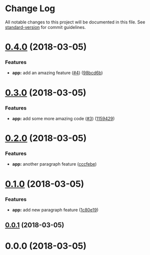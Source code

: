 # Change Log

All notable changes to this project will be documented in this file. See [standard-version](https://github.com/conventional-changelog/standard-version) for commit guidelines.

<a name="0.4.0"></a>
# [0.4.0](https://github.com/sryzycki/learn-buddy-ci/compare/v0.3.0...v0.4.0) (2018-03-05)


### Features

* **app:** add an amazing feature ([#4](https://github.com/sryzycki/learn-buddy-ci/issues/4)) ([98bcd6b](https://github.com/sryzycki/learn-buddy-ci/commit/98bcd6b))



<a name="0.3.0"></a>
# [0.3.0](https://github.com/sryzycki/learn-buddy-ci/compare/v0.2.0...v0.3.0) (2018-03-05)


### Features

* **app:** add some more amazing code ([#3](https://github.com/sryzycki/learn-buddy-ci/issues/3)) ([1159429](https://github.com/sryzycki/learn-buddy-ci/commit/1159429))



<a name="0.2.0"></a>
# [0.2.0](https://github.com/sryzycki/learn-buddy-ci/compare/v0.1.0...v0.2.0) (2018-03-05)


### Features

* **app:** another paragraph feature ([cccfebe](https://github.com/sryzycki/learn-buddy-ci/commit/cccfebe))



<a name="0.1.0"></a>
# [0.1.0](https://github.com/sryzycki/learn-buddy-ci/compare/v0.0.1...v0.1.0) (2018-03-05)


### Features

* **app:** add new paragraph feature ([1c80e19](https://github.com/sryzycki/learn-buddy-ci/commit/1c80e19))



<a name="0.0.1"></a>
## [0.0.1](https://github.com/sryzycki/learn-buddy-ci/compare/v0.0.0...v0.0.1) (2018-03-05)



<a name="0.0.0"></a>
# 0.0.0 (2018-03-05)
